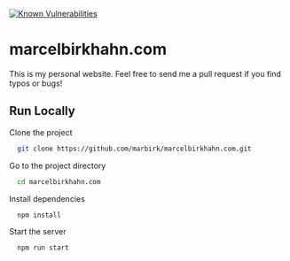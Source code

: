 [![Known Vulnerabilities](https://snyk.io/test/github/marbirk/marcelbirkhahn.com/badge.svg?targetFile=package.json)](https://snyk.io/test/github/marbirk/marcelbirkhahn.com?targetFile=package.json)

# marcelbirkhahn.com

This is my personal website.
Feel free to send me a pull request if you find typos or bugs!

## Run Locally

Clone the project

```bash
  git clone https://github.com/marbirk/marcelbirkhahn.com.git
```

Go to the project directory

```bash
  cd marcelbirkhahn.com
```

Install dependencies

```bash
  npm install
```

Start the server

```bash
  npm run start
```
